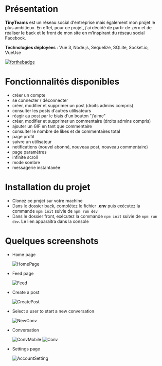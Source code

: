# [](https://github.com/soonbtf/TinyTeams/edit/main/README.md#présentation)Présentation

**TinyTeams** est un réseau social d'entreprise mais également mon projet le plus ambitieux. En effet, pour ce projet, j'ai décidé de partir de zéro et de réaliser le back et le front de mon site en m'inspirant du réseau social Facebook.

**Technologies déployées** : Vue 3, Node.js, Sequelize, SQLite, Socket.io, VueUse

[![forthebadge](https://forthebadge.com/images/badges/built-with-love.svg)](https://forthebadge.com)

# Fonctionnalités disponibles

- créer un compte
- se connecter / déconnecter
- créer, modifier et supprimer un post (droits admins compris)
- consulter les posts d'autres utilisateurs
- réagir au post par le biais d'un bouton "j'aime"
- créer, modifier et supprimer un commentaire (droits admins compris)
- ajouter un GIF en tant que commentaire
- consulter le nombre de likes et de commentaires total
- page profil
- suivre un utilisateur
- notifications (nouvel abonné, nouveau post, nouveau commentaire)
- page paramètres
- infinite scroll
- mode sombre
- messagerie instantanée

# Installation du projet

- Clonez ce projet sur votre machine
- Dans le dossier back, complétez le fichier **.env** puis exécutez la commande `npm init` suivie de `npm run dev`
- Dans le dossier front, exécutez la commande `npm init` suivie de `npm run dev`. Le lien apparaîtra dans la console

# Quelques screenshots

- Home page

  ![HomePage](https://user-images.githubusercontent.com/91732412/236831459-52671d8e-ac66-413b-bd7a-b3b5fdbcc37a.png)


- Feed page

  ![Feed](https://user-images.githubusercontent.com/91732412/236832744-10f56bb0-22a0-4667-8893-cafff6c71076.png)


- Create a post

  ![CreatePost](https://user-images.githubusercontent.com/91732412/236831613-30d4aac8-7048-4bb7-957b-62730af76f8f.png)


- Select a user to start a new conversation

  ![NewConv](https://user-images.githubusercontent.com/91732412/236831792-aaa489c4-409b-4abd-9d62-b7e6ac32cc32.png)


- Conversation

  ![ConvMobile](https://user-images.githubusercontent.com/91732412/236831876-be8d5e33-cfc7-43b6-b5c7-09791c74ab13.png)
  ![Conv](https://user-images.githubusercontent.com/91732412/236833190-be778f5d-716a-4a47-8756-8eb2b09ce5f6.png)


- Settings page

  ![AccountSetting](https://user-images.githubusercontent.com/91732412/236833338-5844cf69-4b3e-422b-a6b1-769de2917d42.png)
